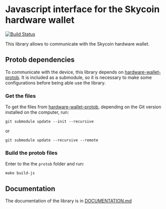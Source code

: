 # Javascript interface for the Skycoin hardware wallet

[![Build Status](https://travis-ci.com/skycoin/hardware-wallet-js.svg?branch=master)](https://travis-ci.com/skycoin/hardware-wallet-js)

This library allows to communicate with the Skycoin hardware wallet.

## Protob dependencies

To communicate with the device, this library depends on [hardware-wallet-protob](https://github.com/skycoin/hardware-wallet-protob).
It is included as a submodule, so it is necessary to make some configurations before being able use the library.

### Get the files

To get the files from [hardware-wallet-protob](https://github.com/skycoin/hardware-wallet-protob), depending on the Git version
installed on the computer, run:

    git submodule update --init --recursive

or

    git submodule update --recursive --remote

### Build the protob files

Enter to the the `protob` folder and run:

    make build-js

## Documentation

The documentation of the library is in [DOCUMENTATION.md](DOCUMENTATION.md)